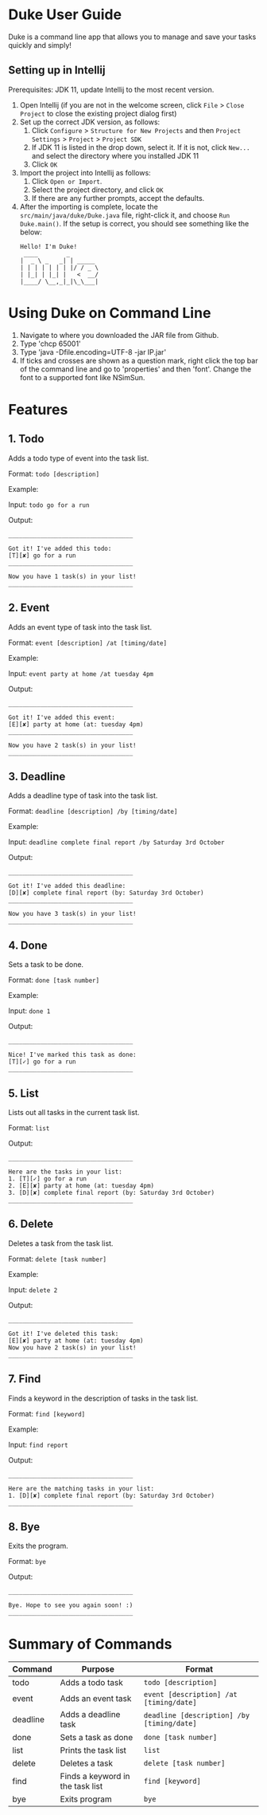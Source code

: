 # Duke User Guide
Duke is a command line app that allows you to manage and save your tasks quickly and simply!

## Setting up in Intellij

Prerequisites: JDK 11, update Intellij to the most recent version.

1. Open Intellij (if you are not in the welcome screen, click `File` > `Close Project` to close the existing project dialog first)
1. Set up the correct JDK version, as follows:
   1. Click `Configure` > `Structure for New Projects` and then `Project Settings` > `Project` > `Project SDK`
   1. If JDK 11 is listed in the drop down, select it. If it is not, click `New...` and select the directory where you installed JDK 11
   1. Click `OK`
1. Import the project into Intellij as follows:
   1. Click `Open or Import`.
   1. Select the project directory, and click `OK`
   1. If there are any further prompts, accept the defaults.
1. After the importing is complete, locate the `src/main/java/duke/Duke.java` file, right-click it, and choose `Run Duke.main()`. If the setup is correct, you should see something like the below:
   ```
   Hello! I'm Duke!
    ____        _        
   |  _ \ _   _| | _____ 
   | | | | | | | |/ / _ \
   | |_| | |_| |   <  __/
   |____/ \__,_|_|\_\___|
   ```
   
# Using Duke on Command Line
1. Navigate to where you downloaded the JAR file from Github.
2. Type 'chcp 65001'
3. Type 'java -Dfile.encoding=UTF-8 -jar IP.jar'
4. If ticks and crosses are shown as a question mark, right click the top bar of the command line and go to 'properties' and then 'font'. Change the font to a supported font like NSimSun.

# Features 

## 1. Todo
Adds a todo type of event into the task list.

Format: `todo [description]`

Example:

Input: `todo go for a run`

Output:
```
___________________________________ 

Got it! I've added this todo: 
[T][✘] go for a run
___________________________________ 

Now you have 1 task(s) in your list!
___________________________________ 
```

## 2. Event
Adds an event type of task into the task list.

Format: `event [description] /at [timing/date]`

Example:

Input: `event party at home /at tuesday 4pm`

Output:
```
___________________________________ 

Got it! I've added this event: 
[E][✘] party at home (at: tuesday 4pm)
___________________________________ 

Now you have 2 task(s) in your list!
___________________________________ 
```

## 3. Deadline
Adds a deadline type of task into the task list.

Format: `deadline [description] /by [timing/date]`

Example:

Input: `deadline complete final report /by Saturday 3rd October`

Output:
```
___________________________________ 

Got it! I've added this deadline: 
[D][✘] complete final report (by: Saturday 3rd October)
___________________________________ 

Now you have 3 task(s) in your list!
___________________________________ 
```

## 4. Done
Sets a task to be done.

Format: `done [task number]`

Example:

Input: `done 1`

Output: 
````
___________________________________ 

Nice! I've marked this task as done:
[T][✓] go for a run
___________________________________ 
````

## 5. List
Lists out all tasks in the current task list.

Format: `list`

Output: 
````
___________________________________ 

Here are the tasks in your list:
1. [T][✓] go for a run
2. [E][✘] party at home (at: tuesday 4pm)
3. [D][✘] complete final report (by: Saturday 3rd October)
___________________________________ 
````

## 6. Delete
Deletes a task from the task list.

Format: `delete [task number]`

Example: 

Input: `delete 2`

Output: 
````
___________________________________ 

Got it! I've deleted this task:
[E][✘] party at home (at: tuesday 4pm)
Now you have 2 task(s) in your list!
___________________________________ 
````

## 7. Find
Finds a keyword in the description of tasks in the task list.

Format: `find [keyword]`

Example: 

Input: `find report`

Output: 
````
___________________________________ 

Here are the matching tasks in your list: 
1. [D][✘] complete final report (by: Saturday 3rd October)
___________________________________ 
````

## 8. Bye
Exits the program.

Format: `bye`

Output: 
````
___________________________________ 

Bye. Hope to see you again soon! :)
___________________________________ 
````

# Summary of Commands

Command | Purpose | Format
-------|---------|-------------
todo | Adds a todo task | `todo [description]`
event | Adds an event task | `event [description] /at [timing/date]`
deadline | Adds a deadline task | `deadline [description] /by [timing/date]`
done | Sets a task as done | `done [task number]`
list | Prints the task list | `list`
delete | Deletes a task | `delete [task number]`
find | Finds a keyword in the task list | `find [keyword]`
bye | Exits program | `bye`


